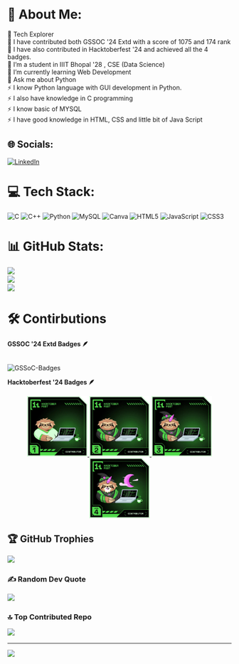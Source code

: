 # 💫 About Me:
🧭 Tech Explorer<br>🎉 I have contributed both GSSOC '24 Extd with a score of 1075 and 174 rank<br>🌟 I have also contributed in Hacktoberfest '24 and achieved all the 4 badges.<br>🔭 I’m a student in IIIT Bhopal '28 , CSE (Data Science)<br>🌱 I’m currently learning Web Development<br>💬 Ask me about Python<br>⚡ I know Python language with GUI development in Python.<br>⚡️ I also have knowledge in C programming<br>⚡️ I know basic of MYSQL<br>⚡️ I have good knowledge in HTML, CSS and little bit of Java Script


## 🌐 Socials:
[![LinkedIn](https://img.shields.io/badge/LinkedIn-%230077B5.svg?logo=linkedin&logoColor=white)](www.linkedin.com/in/jayashis-barua-817830257) 

# 💻 Tech Stack:
![C](https://img.shields.io/badge/c-%2300599C.svg?style=for-the-badge&logo=c&logoColor=white) ![C++](https://img.shields.io/badge/c++-%2300599C.svg?style=for-the-badge&logo=c%2B%2B&logoColor=white) ![Python](https://img.shields.io/badge/python-3670A0?style=for-the-badge&logo=python&logoColor=ffdd54) ![MySQL](https://img.shields.io/badge/mysql-4479A1.svg?style=for-the-badge&logo=mysql&logoColor=white) ![Canva](https://img.shields.io/badge/Canva-%2300C4CC.svg?style=for-the-badge&logo=Canva&logoColor=white) ![HTML5](https://img.shields.io/badge/html5-%23E34F26.svg?style=for-the-badge&logo=html5&logoColor=white) ![JavaScript](https://img.shields.io/badge/javascript-%23323330.svg?style=for-the-badge&logo=javascript&logoColor=%23F7DF1E) ![CSS3](https://img.shields.io/badge/css3-%231572B6.svg?style=for-the-badge&logo=css3&logoColor=white)
# 📊 GitHub Stats:
![](https://github-readme-stats.vercel.app/api?username=jayashisbarua&theme=onedark&hide_border=false&include_all_commits=false&count_private=false)<br/>
![](https://github-readme-streak-stats.herokuapp.com/?user=jayashisbarua&theme=onedark&hide_border=false)<br/>
![](https://github-readme-stats.vercel.app/api/top-langs/?username=jayashisbarua&theme=onedark&hide_border=false&include_all_commits=false&count_private=false&layout=compact)

# 🛠️ Contirbutions
<summary><b>GSSOC '24 Extd Badges 🪶</b></summary><br>

![GSSoC-Badges](https://gssoc-dymanic-badges.vercel.app/api/jayashisbarua?year=2024Extd)

<summary><b>Hacktoberfest '24 Badges 🪶</b></summary><br>
<div style='display:flex; align-items:center; gap: 10px;' align='center'><a href="https://www.holopin.io/@jayashisbarua#badges">
  <img src="https://github.com/jayashisbarua/jayashisbarua/blob/main/all%20badges/lvl1.jpeg" width="136px" height="136px" />
  <img src="https://github.com/jayashisbarua/jayashisbarua/blob/main/all%20badges/lvl2.jpeg" width="136px" height="136px" />
  <img src="https://github.com/jayashisbarua/jayashisbarua/blob/main/all%20badges/lvl3.jpeg" width="136px" height="136px" />
  <img src="https://github.com/jayashisbarua/jayashisbarua/blob/main/all%20badges/lvl4.jpeg" width="136px" height="136px" />
</a>
</div>

## 🏆 GitHub Trophies
![](https://github-profile-trophy.vercel.app/?username=jayashisbarua&theme=onedark&no-frame=false&no-bg=true&margin-w=4)

### ✍️ Random Dev Quote
![](https://quotes-github-readme.vercel.app/api?type=vetical&theme=radical)

### 🔝 Top Contributed Repo
![](https://github-contributor-stats.vercel.app/api?username=jayashisbarua&limit=5&theme=onedark&combine_all_yearly_contributions=true)

---
[![](https://visitcount.itsvg.in/api?id=jayashisbarua&icon=0&color=0)](https://visitcount.itsvg.in)

<!-- Proudly created with GPRM ( https://gprm.itsvg.in ) -->
